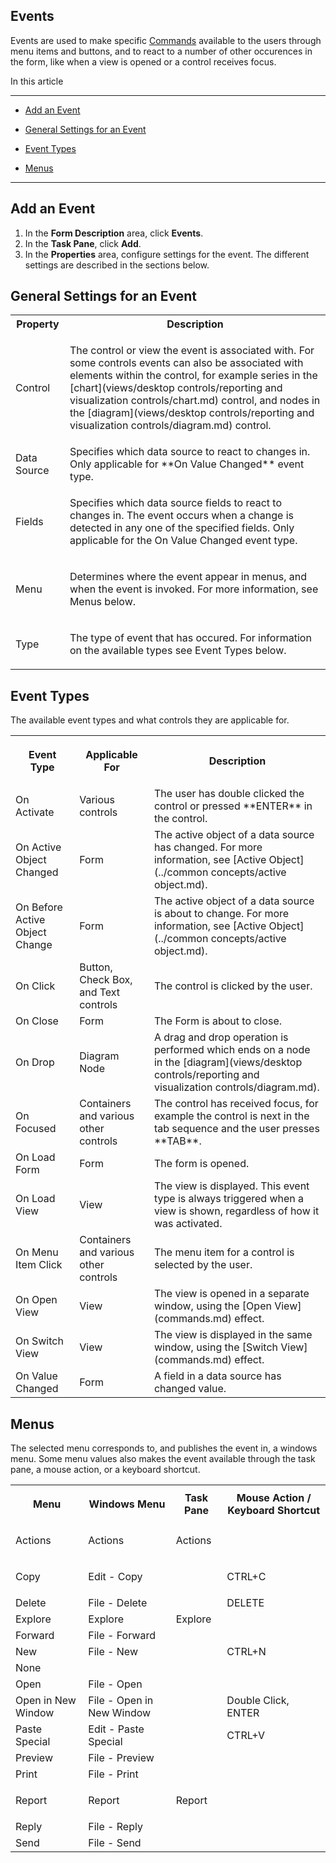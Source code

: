 ## Events

Events are used to make specific [Commands](commands.md) available to the users through menu items and buttons, and to react to a number of other occurences in the form, like when a view is opened or a control receives focus.

In this article

* * *

*   [Add an Event](#add-an-event)

*   [General Settings for an Event](#general-settings-for-an-event)

*   [Event Types](#event-types)

*   [Menus](#menus)

* * *

## Add an Event

1.  In the **Form Description** area, click **Events**.
2.  In the **Task Pane**, click **Add**.
3.  In the **Properties** area, configure settings for the event. The different settings are described in the sections below.



## General Settings for an Event

<table style="WIDTH: 100%">

<tbody>

<tr>

<th>Property</th>

<th>Description</th>

</tr>

<tr>

<td>Control</td>

<td>

The control or view the event is associated with. For some controls events can also be associated with elements within the control, for example series in the [chart](views/desktop controls/reporting and visualization controls/chart.md) control, and nodes in the [diagram](views/desktop controls/reporting and visualization controls/diagram.md) control.

</td>

</tr>

<tr>

<td>Data Source</td>

<td>Specifies which data source to react to changes in. Only applicable for **On Value Changed** event type.</td>

</tr>

<tr>

<td>Fields</td>

<td>

Specifies which data source fields to react to changes in. The event occurs when a change is detected in any one of the specified fields. Only applicable for the On Value Changed event type.

</td>

</tr>

<tr>

<td>Menu</td>

<td>

Determines where the event appear in menus, and when the event is invoked. For more information, see Menus below.

</td>

</tr>

<tr>

<td>Type</td>

<td>

The type of event that has occured. For information on the available types see Event Types below.

</td>

</tr>

</tbody>

</table>

## Event Types

The available event types and what controls they are applicable for.

<table style="WIDTH: 100%">

<tbody>

<tr>

<th>

Event Type

</th>

<th>Applicable For</th>

<th>Description</th>

</tr>

<tr>

<td>On Activate</td>

<td>Various controls</td>

<td>The user has double clicked the control or pressed **ENTER** in the control.</td>

</tr>

<tr>

<td>On Active Object Changed</td>

<td>Form</td>

<td>The active object of a data source has changed. For more information, see [Active Object](../common concepts/active object.md).</td>

</tr>

<tr>

<td>On Before Active Object Change</td>

<td>Form</td>

<td>The active object of a data source is about to change. For more information, see [Active Object](../common concepts/active object.md).</td>

</tr>

<tr>

<td>On Click</td>

<td>Button, Check Box, and Text controls</td>

<td>The control is clicked by the user.</td>

</tr>

<tr>

<td>On Close</td>

<td>Form</td>

<td>The Form is about to close.</td>

</tr>

<tr>

<td>On Drop</td>

<td>Diagram Node</td>

<td>A drag and drop operation is performed which ends on a node in the [diagram](views/desktop controls/reporting and visualization controls/diagram.md).</td>

</tr>

<tr>

<td>On Focused</td>

<td>Containers and various other controls</td>

<td>The control has received focus, for example the control is next in the tab sequence and the user presses **TAB**.</td>

</tr>

<tr>

<td>On Load Form</td>

<td>Form</td>

<td>The form is opened.</td>

</tr>

<tr>

<td>On Load View</td>

<td>View</td>

<td>The view is displayed. This event type is always triggered when a view is shown, regardless of how it was activated.</td>

</tr>

<tr>

<td>On Menu Item Click</td>

<td>Containers and various other controls</td>

<td>The menu item for a control is selected by the user.</td>

</tr>

<tr>

<td>On Open View</td>

<td>View</td>

<td>The view is opened in a separate window, using the [Open View](commands.md) effect.</td>

</tr>

<tr>

<td>On Switch View</td>

<td>View</td>

<td>The view is displayed in the same window, using the [Switch View](commands.md) effect.</td>

</tr>

<tr>

<td>On Value Changed</td>

<td>Form</td>

<td>A field in a data source has changed value.</td>

</tr>

</tbody>

</table>



## Menus

The selected menu corresponds to, and publishes the event in, a windows menu. Some menu values also makes the event available through the task pane, a mouse action, or a keyboard shortcut.

<table style="WIDTH: 100%">

<tbody>

<tr>

<th>

Menu

</th>

<th>Windows Menu</th>

<th>Task Pane</th>

<th>Mouse Action / Keyboard Shortcut</th>

</tr>

<tr>

<td>Actions</td>

<td>

Actions

</td>

<td>Actions</td>

<td></td>

</tr>

<tr>

<td>Copy</td>

<td>

Edit - Copy

</td>

<td></td>

<td>CTRL+C</td>

</tr>

<tr>

<td>Delete</td>

<td>File - Delete</td>

<td></td>

<td>DELETE</td>

</tr>

<tr>

<td>Explore</td>

<td>Explore</td>

<td>Explore</td>

<td></td>

</tr>

<tr>

<td>Forward</td>

<td>File - Forward</td>

<td></td>

<td></td>

</tr>

<tr>

<td>New</td>

<td>File - New</td>

<td></td>

<td>CTRL+N</td>

</tr>

<tr>

<td>None</td>

<td></td>

<td></td>

<td></td>

</tr>

<tr>

<td>Open</td>

<td>File - Open</td>

<td></td>

<td></td>

</tr>

<tr>

<td>Open in New Window</td>

<td>File - Open in New Window</td>

<td></td>

<td>Double Click, ENTER</td>

</tr>

<tr>

<td>Paste Special</td>

<td>Edit - Paste Special</td>

<td></td>

<td>CTRL+V</td>

</tr>

<tr>

<td>Preview</td>

<td>File - Preview</td>

<td></td>

<td></td>

</tr>

<tr>

<td>Print</td>

<td>File - Print</td>

<td></td>

<td></td>

</tr>

<tr>

<td>Report</td>

<td>

Report

</td>

<td>Report</td>

<td></td>

</tr>

<tr>

<td>Reply</td>

<td>File - Reply</td>

<td></td>

<td></td>

</tr>

<tr>

<td>Send</td>

<td>File - Send</td>

<td></td>

<td></td>

</tr>

</tbody>

</table>

